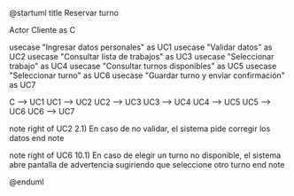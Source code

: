 @startuml
title Reservar turno

Actor Cliente as C

usecase "Ingresar datos personales" as UC1
usecase "Validar datos" as UC2
usecase "Consultar lista de trabajos" as UC3
usecase "Seleccionar trabajo" as UC4
usecase "Consultar turnos disponibles" as UC5
usecase "Seleccionar turno" as UC6
usecase "Guardar turno y enviar confirmación" as UC7

C --> UC1
UC1 --> UC2
UC2 --> UC3
UC3 --> UC4
UC4 --> UC5
UC5 --> UC6
UC6 --> UC7

note right of UC2
  2.1) En caso de no validar, 
  el sistema pide corregir los datos
end note

note right of UC6
  10.1) En caso de elegir un turno no disponible,
  el sistema abre pantalla de advertencia
  sugiriendo que seleccione otro turno
end note

@enduml
